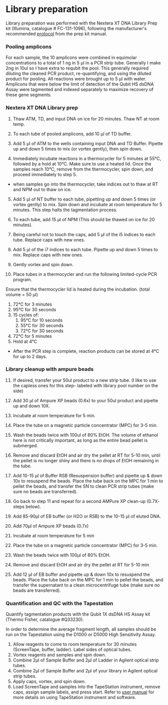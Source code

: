 # Library preparation

Library preparation was performed with the Nextera XT DNA Library Prep kit (Illumina, catalogue # FC-131-1096), following the manufacturer's recommended [protocol](https://support.illumina.com/content/dam/illumina-support/documents/documentation/chemistry_documentation/samplepreps_nextera/nextera-xt/nextera-xt-library-prep-reference-guide-15031942-02.pdf) from the prep kit manual.

### Pooling amplicons
For each sample, the 10 amplicons were combined in equimolar concentrations to a total of 1 ng in 5 µl in a PCR strip tube. Generally I make 2ng in 10ul so I have extra to requbit the pool. This generally required diluting the cleaned PCR product, re-quantifying, and using the diluted product for pooling. All reactions were brought up to 5 µl with water. Amplicons that were below the limit of detection of the Qubit HS dsDNA Assay were tagmented and indexed separately to maximize recovery of these gene segments.


### Nextera XT DNA Library prep
1. Thaw ATM, TD, and input DNA on ice for 20 minutes. Thaw NT at room temp.

2. To each tube of pooled amplicons, add 10 µl of TD buffer. 

3. Add 5 μl of ATM to the wells containing input DNA and TD Buffer. Pipette up and down 5 times to mix (or vortex gently), then spin down. 

4. Immediately incubate reactions in a thermocycler for 5 minutes at 55°C, followed by a hold at 10°C. Make sure to use a heated lid. Once the samples reach 10°C, remove from the thermocycler, spin down, and proceed immediately to step 5. 
* when samples go into the thermocycler, take indices out to thaw at RT and NPM out to thaw on ice.

5. Add 5 µl of NT buffer to each tube, pipetting up and down 5 times (or vortex gently) to mix. Spin down and incubate at room temperature for 5 minutes. This step halts the tagmentation process. 

6. To each tube, add 15 µl of NPM (This should be thawed on ice for 20 minutes). 

7. Being careful not to touch the caps, add 5 µl of the i5 indices to each tube. Replace caps with new ones.

8. Add 5 µl of the i7 indices to each tube. Pipette up and down 5 times to mix. Replace caps with new ones.

9. Gently vortex and spin down.

10. Place tubes in a thermocycler and run the following limited-cycle PCR program. 

Ensure that the thermocycler lid is heated during the incubation. (total volume = 50 µl)

  1. 72°C for 3 minutes
  2. 95°C for 30 seconds
  3. 15 cycles of:
      1. 95°C for 10 seconds
      2. 55°C for 30 seconds
      3. 72°C for 30 seconds
  4. 72°C for 5 minutes
  5. Hold at 4°C

* After the PCR step is complete, reaction products can be stored at 4°C for up to 2 days. 

### Library cleanup with ampure beads
11. If desired, transfer your 50ul product to a new strip tube. (I like to use the capless ones for this step- labeled with library pool number on the side)

12. Add 30 µl of Ampure XP beads (0.6x) to your 50ul product and pipette up and down 10X.

13. Incubate at room temperature for 5 min. 

14. Place the tube on a magnetic particle concentrator (MPC) for 3-5 min. 

15. Wash the beads twice with 100ul of 80% EtOH. The volume of ethanol here is not critically important, as long as the entire bead pellet is submerged. 

16. Remove and discard EtOH and air dry the pellet at RT for 5-10 min, until the pellet is no longer shiny and there is no drops of EtOH remaining in the tube. 

17. Add 10-15 μl of Buffer RSB (Resuspension buffer) and pipette up & down 10x to resuspend the beads. Place the tube back on the MPC for 1 min to pellet the beads, and transfer the SN to clean PCR strip tubes (make sure no beads are transferred).

18. Go back to step 11 and repeat for a second AMPure XP clean-up (0.7X- steps below). 

19. Add 85-90µl of EB buffer (or H2O or RSB) to the 10-15 µl of eluted DNA. 

20. Add 70µl of Ampure XP beads (0.7x)

21. Incubate at room temperature for 5 min

22. Place the tube on a magnetic particle concentrator (MPC) for 3-5 min.

23. Wash the beads twice with 100µl of 80% EtOH.

24. Remove and discard EtOH and air dry the pellet at RT for 5-10 min

25. Add 12 μl of EB buffer and pipette up & down 10x to resuspend the beads. Place the tube back on the MPC for 1 min to pellet the beads, and transfer the supernatant to a clean microcentrifuge tube (make sure no beads are transferred).


### Quantification and QC with the Tapestation
Quantify tagmentation products with the Qubit 1X dsDNA HS Assay kit (Thermo Fisher, catalogue #Q33230). 

In order to determine the average fragment length, all samples should be run on the Tapestation using the D1000 or D5000 High Sensitivity Assay.

1. Allow reagents to come to room temperature for 30 minutes (ScreenTape, buffer, ladder). Label sides of optical tubes.
2. Vortex reagents and samples and spin down.
3. Combine 2μl of Sample Buffer and 2μl of Ladder in Agilent optical strip tubes.
4. Combine 2μl of Sample Buffer and 2μl of your library in Agilent optical strip tubes.
5. Apply caps, vortex, and spin down.
6. Load ScreenTape and samples into the TapeStation instrument, remove caps, assign sample labels, and press start. Refer to [user manual](https://www.agilent.com/cs/library/usermanuals/public/HS-D5000_QuickGuide.pdf) for more details on using TapeStation instrument and software.
